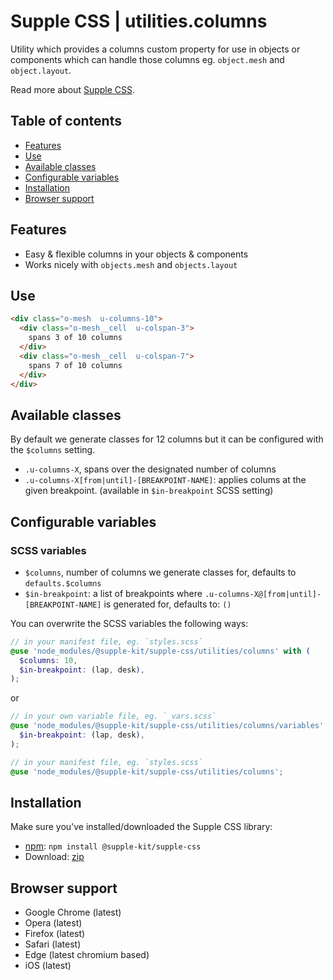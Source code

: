 # Supple CSS | utilities.columns

Utility which provides a columns custom property for use in objects or components which can handle those columns eg. `object.mesh` and `object.layout`.

Read more about [Supple CSS](https://github.com/supple-css/supple).

## Table of contents

* [Features](#features)
* [Use](#use)
* [Available classes](#available-classes)
* [Configurable variables](#configurable-variables)
* [Installation](#installation)
* [Browser support](#browser-support)

## Features

* Easy & flexible columns in your objects & components
* Works nicely with `objects.mesh` and `objects.layout`

## Use

```html
<div class="o-mesh  u-columns-10">
  <div class="o-mesh__cell  u-colspan-3">
    spans 3 of 10 columns
  </div>
  <div class="o-mesh__cell  u-colspan-7">
    spans 7 of 10 columns
  </div>
</div>
```


## Available classes
By default we generate classes for 12 columns but it can be configured with the `$columns` setting.

* `.u-columns-X`, spans over the designated number of columns
* `.u-columns-X[from|until]-[BREAKPOINT-NAME]`: applies colums at the given breakpoint. (available in `$in-breakpoint` SCSS setting)


## Configurable variables


### SCSS variables

* `$columns`, number of columns we generate classes for, defaults to `defaults.$columns`
* `$in-breakpoint`: a list of breakpoints where `.u-columns-X@[from|until]-[BREAKPOINT-NAME]` is generated for, defaults to: `()`

You can overwrite the SCSS variables the following ways:

```scss
// in your manifest file, eg. `styles.scss`
@use 'node_modules/@supple-kit/supple-css/utilities/columns' with (
  $columns: 10,
  $in-breakpoint: (lap, desk),
);
```
or
```scss
// in your own variable file, eg. `_vars.scss`
@use 'node_modules/@supple-kit/supple-css/utilities/columns/variables' with (
  $in-breakpoint: (lap, desk),
);

// in your manifest file, eg. `styles.scss`
@use 'node_modules/@supple-kit/supple-css/utilities/columns';
```


## Installation
Make sure you've installed/downloaded the Supple CSS library:

* [npm](https://www.npmjs.com/package/@supple-kit/supple-css): `npm install @supple-kit/supple-css`
* Download: [zip](https://github.com/supple-kit/supple-css/releases/latest)


## Browser support

* Google Chrome (latest)
* Opera (latest)
* Firefox (latest)
* Safari (latest)
* Edge (latest chromium based)
* iOS (latest)
